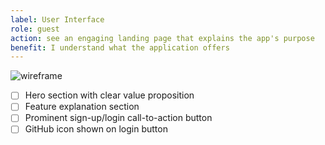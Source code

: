 ```yaml
---
label: User Interface
role: guest
action: see an engaging landing page that explains the app's purpose
benefit: I understand what the application offers
---
```


![wireframe](https://i.imgur.com/yCjHv86.png)

- [ ] Hero section with clear value proposition
- [ ] Feature explanation section
- [ ] Prominent sign-up/login call-to-action button
- [ ] GitHub icon shown on login button
